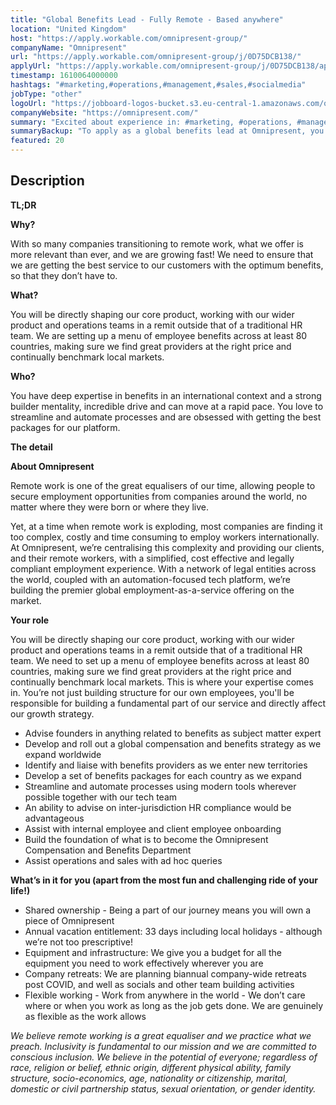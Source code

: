 ```yaml
---
title: "Global Benefits Lead - Fully Remote - Based anywhere"
location: "United Kingdom"
host: "https://apply.workable.com/omnipresent-group/"
companyName: "Omnipresent"
url: "https://apply.workable.com/omnipresent-group/j/0D75DCB138/"
applyUrl: "https://apply.workable.com/omnipresent-group/j/0D75DCB138/apply/"
timestamp: 1610064000000
hashtags: "#marketing,#operations,#management,#sales,#socialmedia"
jobType: "other"
logoUrl: "https://jobboard-logos-bucket.s3.eu-central-1.amazonaws.com/omnipresent"
companyWebsite: "https://omnipresent.com/"
summary: "Excited about experience in: #marketing, #operations, #management? Check out this job post!"
summaryBackup: "To apply as a global benefits lead at Omnipresent, you preferably need to have some knowledge of: #marketing, #operations, #management."
featured: 20
---
```


## Description

**TL;DR**

**Why?**

With so many companies transitioning to remote work, what we offer is more relevant than ever, and we are growing fast! We need to ensure that we are getting the best service to our customers with the optimum benefits, so that they don’t have to.

**What?**

You will be directly shaping our core product, working with our wider product and operations teams in a remit outside that of a traditional HR team. We are setting up a menu of employee benefits across at least 80 countries, making sure we find great providers at the right price and continually benchmark local markets.

**Who?**

You have deep expertise in benefits in an international context and a strong builder mentality, incredible drive and can move at a rapid pace. You love to streamline and automate processes and are obsessed with getting the best packages for our platform.

**The detail**

**About Omnipresent**

Remote work is one of the great equalisers of our time, allowing people to secure employment opportunities from companies around the world, no matter where they were born or where they live.

Yet, at a time when remote work is exploding, most companies are finding it too complex, costly and time consuming to employ workers internationally. At Omnipresent, we’re centralising this complexity and providing our clients, and their remote workers, with a simplified, cost effective and legally compliant employment experience. With a network of legal entities across the world, coupled with an automation-focused tech platform, we’re building the premier global employment-as-a-service offering on the market.

**Your role**

You will be directly shaping our core product, working with our wider product and operations teams in a remit outside that of a traditional HR team. We need to set up a menu of employee benefits across at least 80 countries, making sure we find great providers at the right price and continually benchmark local markets. This is where your expertise comes in. You’re not just building structure for our own employees, you'll be responsible for building a fundamental part of our service and directly affect our growth strategy.

*   Advise founders in anything related to benefits as subject matter expert
*   Develop and roll out a global compensation and benefits strategy as we expand worldwide
*   Identify and liaise with benefits providers as we enter new territories
*   Develop a set of benefits packages for each country as we expand
*   Streamline and automate processes using modern tools wherever possible together with our tech team
*   An ability to advise on inter-jurisdiction HR compliance would be advantageous
*   Assist with internal employee and client employee onboarding
*   Build the foundation of what is to become the Omnipresent Compensation and Benefits Department
*   Assist operations and sales with ad hoc queries

**What’s in it for you (apart from the most fun and challenging ride of your life!)**

*   Shared ownership - Being a part of our journey means you will own a piece of Omnipresent
*   Annual vacation entitlement: 33 days including local holidays - although we’re not too prescriptive!
*   Equipment and infrastructure: We give you a budget for all the equipment you need to work effectively wherever you are
*   Company retreats: We are planning biannual company-wide retreats post COVID, and well as socials and other team building activities
*   Flexible working - Work from anywhere in the world - We don’t care where or when you work as long as the job gets done. We are genuinely as flexible as the work allows

_We believe remote working is a great equaliser and we practice what we preach. Inclusivity is fundamental to our mission and we are committed to conscious inclusion. We believe in the potential of everyone; regardless of race, religion or belief, ethnic origin, different physical ability, family structure, socio-economics, age, nationality or citizenship, marital, domestic or civil partnership status, sexual orientation, or gender identity._
